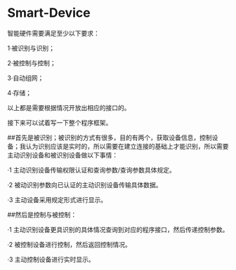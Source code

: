 # Smart-Device
智能硬件需要满足至少以下要求：

1·被识别与识别；

2·被控制与控制；

3·自动组网；

4·存储；

以上都是需要根据情况开放出相应的接口的。

接下来可以试着写一下整个程序框架。

##首先是被识别；被识别的方式有很多，目的有两个，获取设备信息，控制设备；我认为识别应该是实时的，所以需要在建立连接的基础上才能识别，所以需要主动识别设备和被识别设备做以下事情：

·1 主动识别设备传输权限认证和查询参数/查询参数具体规定。

·2 被动识别参数向已认证的主动识别设备传输具体数据。

·3 主动设备采用规定形式进行显示。

##然后是控制与被控制：

·1 主动识别设备更具识别的具体情况查询到对应的程序接口，然后传递控制参数。

·2 被控制设备进行控制，然后返回控制情况。

·3 主动控制设备进行实时显示。

